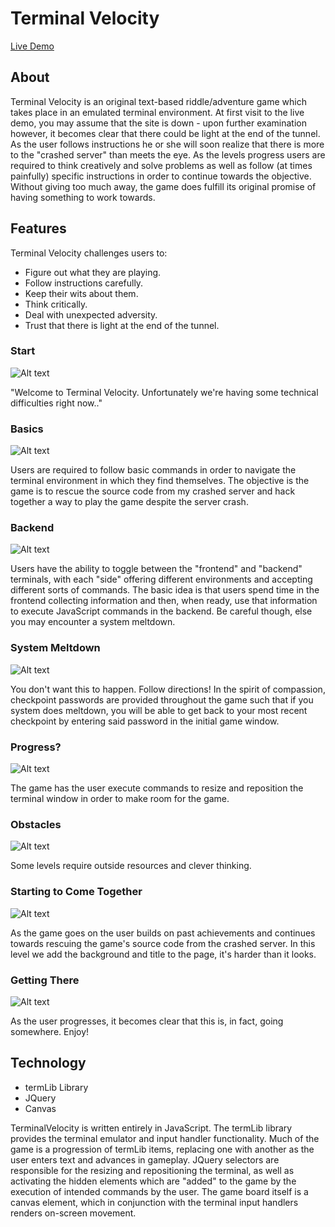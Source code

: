 # Terminal Velocity


[Live Demo](www.bradneal14.github.io/terminalVelocity)


## About

Terminal Velocity is an original text-based riddle/adventure game which takes place in an emulated terminal environment. At first visit to the live demo, you may assume that the site is down - upon further examination however, it becomes clear that there could be light at the end of the tunnel. As the user follows instructions he or she will soon realize that there is more to the "crashed server" than meets the eye. As the levels progress users are required to think creatively and solve problems as well as follow (at times painfully) specific instructions in order to continue towards the objective. Without giving too much away, the game does fulfill its original promise of having something to work towards.

## Features

Terminal Velocity challenges users to:
+ Figure out what they are playing.
+ Follow instructions carefully.
+ Keep their wits about them.
+ Think critically.
+ Deal with unexpected adversity.
+ Trust that there is light at the end of the tunnel.


### Start
![Alt text](http://i.imgur.com/Q4WFZhM.png)

"Welcome to Terminal Velocity. Unfortunately we're having some technical difficulties right now.."

### Basics
![Alt text](https://media.giphy.com/media/3o7WTpVvFUCI4wY8pO/giphy.gif)

Users are required to follow basic commands in order to navigate the terminal environment in which they find themselves. The objective is the game is to rescue the source code from my crashed server and hack together a way to play the game despite the server crash.

### Backend
![Alt text](http://i.imgur.com/VtXsct5.png)

Users have the ability to toggle between the "frontend" and "backend" terminals, with each "side" offering different environments and accepting different sorts of commands. The basic idea is that users spend time in the frontend collecting information and then, when ready, use that information to execute JavaScript commands in the backend. Be careful though, else you may encounter a system meltdown.

### System Meltdown
![Alt text](http://i.imgur.com/QJdNXUP.png)

You don't want this to happen. Follow directions!
In the spirit of compassion, checkpoint passwords are provided throughout the game such that if you system does meltdown, you will be able to get back to your most recent checkpoint by entering said password in the initial game window.

### Progress?
![Alt text](http://i.imgur.com/wrP9ST4.png)

The game has the user execute commands to resize and reposition the terminal window in order to make room for the game.

### Obstacles
![Alt text](https://media.giphy.com/media/xThuWhSBCCed8cJ8OI/giphy.gif)

Some levels require outside resources and clever thinking.


### Starting to Come Together
![Alt text](http://i.imgur.com/2mqZMid.png)

As the game goes on the user builds on past achievements and continues towards rescuing the game's source code from the crashed server. In this level we add the background and title to the page, it's harder than it looks.


### Getting There
![Alt text](https://media.giphy.com/media/xThuWb545oLE1YjDoc/giphy.gif)

As the user progresses, it becomes clear that this is, in fact, going somewhere. Enjoy!


## Technology
+ termLib Library
+ JQuery
+ Canvas


TerminalVelocity is written entirely in JavaScript. The termLib library provides the terminal emulator and input handler functionality. Much of the game is a progression of termLib items, replacing one with another as the user enters text and advances in gameplay. JQuery selectors are responsible for the resizing and repositioning the terminal, as well as activating the hidden elements which are "added" to the game by the execution of intended commands by the user. The game board itself is a canvas element, which in conjunction with the terminal input handlers renders on-screen movement.
